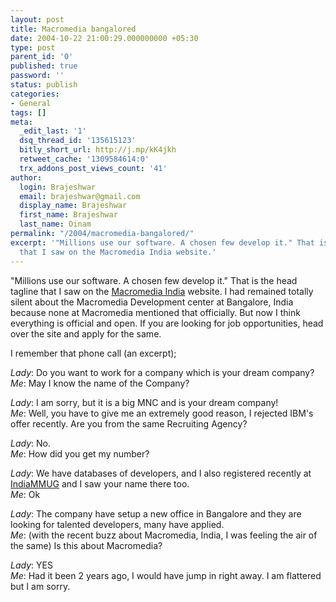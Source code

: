 ```yaml
---
layout: post
title: Macromedia bangalored
date: 2004-10-22 21:00:29.000000000 +05:30
type: post
parent_id: '0'
published: true
password: ''
status: publish
categories:
- General
tags: []
meta:
  _edit_last: '1'
  dsq_thread_id: '135615123'
  bitly_short_url: http://j.mp/kK4jkh
  retweet_cache: '1309584614:0'
  trx_addons_post_views_count: '41'
author:
  login: Brajeshwar
  email: brajeshwar@gmail.com
  display_name: Brajeshwar
  first_name: Brajeshwar
  last_name: Oinam
permalink: "/2004/macromedia-bangalored/"
excerpt: '"Millions use our software. A chosen few develop it." That is the head tagline
  that I saw on the Macromedia India website.'
---
```

<p>"Millions use our software. A chosen few develop it." That is the head tagline that I saw on the <a href="http://www.macromedia.com/go/india/" title="Macromdia India">Macromedia India</a> website. I had remained totally silent about the Macromedia Development center at Bangalore, India because none at Macromedia mentioned that officially. But now I think everything is official and open. If you are looking for job opportunities, head over the site and apply for the same. </p>

<p>I remember that phone call (an excerpt);</p>
<p><em>Lady</em>: Do you want to work for a company which is your dream company?<br />
<em>Me</em>: May I know the name of the Company?</p>
<p><em>Lady</em>: I am sorry, but it is a big MNC and is your dream company!<br />
<em>Me</em>: Well, you have to give me an extremely good reason, I rejected IBM's offer recently. Are you from the same Recruiting Agency?</p>
<p><em>Lady</em>: No.<br />
<em>Me</em>: How did you get my number?</p>
<p><em>Lady</em>: We have databases of developers, and I also registered recently at <a href="http://indiammug.com/" title="IndiaMMUG">IndiaMMUG</a> and I saw your name there too.<br />
<em>Me</em>: Ok</p>
<p><em>Lady</em>: The company have setup a new office in Bangalore and they are looking for talented developers, many have applied.<br />
<em>Me</em>: (with the recent buzz about Macromedia, India, I was feeling the air of the same) Is this about Macromedia?</p>
<p><em>Lady</em>: YES<br />
<em>Me</em>: Had it been 2 years ago, I would have jump in right away. I am flattered but I am sorry.</p>
